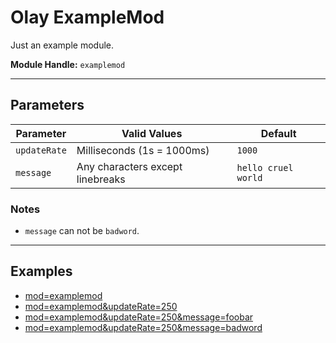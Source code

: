 # Olay ExampleMod

Just an example module.

**Module Handle:** `examplemod`

---

## Parameters

| Parameter    | Valid Values                     | Default             |
|--------------|----------------------------------|---------------------|
| `updateRate` | Milliseconds (1s = 1000ms)       | `1000`              |
| `message`    | Any characters except linebreaks | `hello cruel world` |

### Notes

- `message` can not be `badword`.

---

## Examples

- [mod=examplemod](http://localhost/olay/app/?mod=examplemod)
- [mod=examplemod&updateRate=250](http://localhost/olay/app/?mod=examplemod&updateRate=250)
- [mod=examplemod&updateRate=250&message=foobar](http://localhost/olay/app/?mod=examplemod&updateRate=250&message=foobar)
- [mod=examplemod&updateRate=250&message=badword](http://localhost/olay/app/?mod=examplemod&updateRate=250&message=badword)
